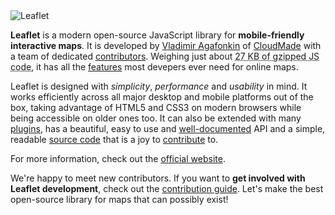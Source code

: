 <img src="http://leafletjs.com/docs/images/logo.png" alt="Leaflet" />

**Leaflet** is a modern open-source JavaScript library for **mobile-friendly interactive maps**. It is developed by [Vladimir Agafonkin][] of [CloudMade][] with a team of dedicated [contributors][]. Weighing just about <abbr title="That's 102 KB minified and 176 KB in the source form, with 8 KB of CSS (1.8 KB gzipped) and 10 KB of images">27 KB of gzipped JS code</abbr>, it has all the [features][] most devepers ever need for online maps.

Leaflet is designed with *simplicity*, *performance* and *usability* in mind. It works efficiently across all major desktop and mobile platforms out of the box, taking advantage of HTML5 and CSS3 on modern browsers while being accessible on older ones too. It can also be extended with many [plugins][], has a beautiful, easy to use and [well-documented][] API and a simple, readable [source code][] that is a joy to [contribute][] to.

For more information, check out the [official website][].

We're happy to meet new contributors. If you want to **get involved with Leaflet development**, check out the [contribution guide][contribute]. Let's make the best open-source library for maps that can possibly exist!

 [Vladimir Agafonkin]: http://agafonkin.com/en
 [CloudMade]: http://cloudmade.com
 [contributors]: https://github.com/CloudMade/Leaflet/graphs/contributors
 [features]: http://leafletjs.com/features.html
 [plugins]: plugins.html
 [well-documented]: reference.html "Leaflet API reference"
 [source code]: https://github.com/CloudMade/Leaflet "Leaflet GitHub repository"
 [hosted on GitHub]: http://github.com/CloudMade/Leaflet
 [contribute]: https://github.com/CloudMade/Leaflet/blob/master/CONTRIBUTING.md "A guide to contributing to Leaflet"
 [official website]: http://leafletjs.com
